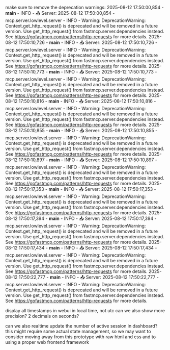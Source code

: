 make sure to remove the deprecation warnings:
2025-08-12 17:50:00,854 - __main__ - INFO - 📤 Server: 2025-08-12 17:50:00,854 - mcp.server.lowlevel.server - INFO - Warning: DeprecationWarning: Context.get_http_request() is deprecated and will be removed in a future version. Use get_http_request() from fastmcp.server.dependencies instead. See https://gofastmcp.com/patterns/http-requests for more details.
2025-08-12 17:50:10,726 - __main__ - INFO - 📤 Server: 2025-08-12 17:50:10,726 - mcp.server.lowlevel.server - INFO - Warning: DeprecationWarning: Context.get_http_request() is deprecated and will be removed in a future version. Use get_http_request() from fastmcp.server.dependencies instead. See https://gofastmcp.com/patterns/http-requests for more details.
2025-08-12 17:50:10,773 - __main__ - INFO - 📤 Server: 2025-08-12 17:50:10,773 - mcp.server.lowlevel.server - INFO - Warning: DeprecationWarning: Context.get_http_request() is deprecated and will be removed in a future version. Use get_http_request() from fastmcp.server.dependencies instead. See https://gofastmcp.com/patterns/http-requests for more details.
2025-08-12 17:50:10,816 - __main__ - INFO - 📤 Server: 2025-08-12 17:50:10,816 - mcp.server.lowlevel.server - INFO - Warning: DeprecationWarning: Context.get_http_request() is deprecated and will be removed in a future version. Use get_http_request() from fastmcp.server.dependencies instead. See https://gofastmcp.com/patterns/http-requests for more details.
2025-08-12 17:50:10,855 - __main__ - INFO - 📤 Server: 2025-08-12 17:50:10,855 - mcp.server.lowlevel.server - INFO - Warning: DeprecationWarning: Context.get_http_request() is deprecated and will be removed in a future version. Use get_http_request() from fastmcp.server.dependencies instead. See https://gofastmcp.com/patterns/http-requests for more details.
2025-08-12 17:50:10,897 - __main__ - INFO - 📤 Server: 2025-08-12 17:50:10,897 - mcp.server.lowlevel.server - INFO - Warning: DeprecationWarning: Context.get_http_request() is deprecated and will be removed in a future version. Use get_http_request() from fastmcp.server.dependencies instead. See https://gofastmcp.com/patterns/http-requests for more details.
2025-08-12 17:50:17,353 - __main__ - INFO - 📤 Server: 2025-08-12 17:50:17,353 - mcp.server.lowlevel.server - INFO - Warning: DeprecationWarning: Context.get_http_request() is deprecated and will be removed in a future version. Use get_http_request() from fastmcp.server.dependencies instead. See https://gofastmcp.com/patterns/http-requests for more details.
2025-08-12 17:50:17,394 - __main__ - INFO - 📤 Server: 2025-08-12 17:50:17,394 - mcp.server.lowlevel.server - INFO - Warning: DeprecationWarning: Context.get_http_request() is deprecated and will be removed in a future version. Use get_http_request() from fastmcp.server.dependencies instead. See https://gofastmcp.com/patterns/http-requests for more details.
2025-08-12 17:50:17,434 - __main__ - INFO - 📤 Server: 2025-08-12 17:50:17,434 - mcp.server.lowlevel.server - INFO - Warning: DeprecationWarning: Context.get_http_request() is deprecated and will be removed in a future version. Use get_http_request() from fastmcp.server.dependencies instead. See https://gofastmcp.com/patterns/http-requests for more details.
2025-08-12 17:50:22,777 - __main__ - INFO - 📤 Server: 2025-08-12 17:50:22,777 - mcp.server.lowlevel.server - INFO - Warning: DeprecationWarning: Context.get_http_request() is deprecated and will be removed in a future version. Use get_http_request() from fastmcp.server.dependencies instead. See https://gofastmcp.com/patterns/http-requests for more details.

display all timestamps in webui in local time, not utc
can we also show more precision? 2 decimals on seconds?

can we also realtime update the number of active session in dashboard?
this might require some actual state management, so we may want to consider moving away from this prototype with raw html and css and to using a proper web frontend framework
